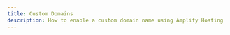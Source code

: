 ```yaml
---
title: Custom Domains
description: How to enable a custom domain name using Amplify Hosting
---
```


<inline-fragment platform="js" src="~/guides/hosting/fragments/custom-domains.md"></inline-fragment>